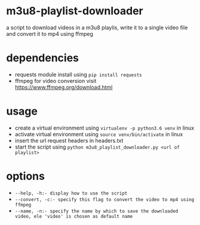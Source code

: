 # m3u8-playlist-downloader
a script to download videos in a m3u8 playlis, write it to a single video file and convert it to mp4 using ffmpeg 

# dependencies
- requests module install using `pip install requests`<br>
- ffmpeg for video conversion visit https://www.ffmpeg.org/download.html

# usage
- create a virtual environment using `virtualenv -p python3.6 venv` in linux<br/>
- activate virtual environment using `source venv/bin/activate` in linux<br/>
- insert the url request headers in headers.txt<br/>
- start the script using `python m3u8_playlist_downloader.py <url of playlist>`

# options

- `--help, -h:- display how to use the script`<br>
- `--convert, -c:- specify this flag to convert the video to mp4 using ffmpeg`<br>
- `--name, -n:- specify the name by which to save the downloaded video, ele 'video' is chosen as default name`<br>
